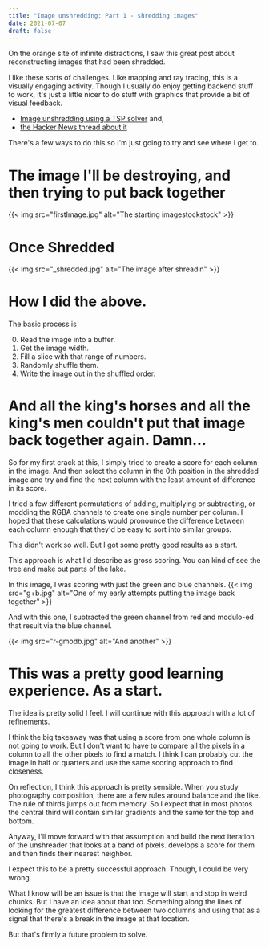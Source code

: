 ```yaml
---
title: "Image unshredding: Part 1 - shredding images"
date: 2021-07-07
draft: false
---
```


On the orange site of infinite distractions, I saw this great post about reconstructing images that had been shredded.  

I like these sorts of challenges. Like mapping and ray tracing, this is a visually engaging activity. 
Though I usually do enjoy getting backend stuff to work, it's just a little nicer to do stuff with graphics that provide a bit of visual feedback.

 - [Image unshredding using a TSP solver](https://github.com/robinhouston/image-unshredding) and,  
- [the Hacker News thread about it](https://news.ycombinator.com/item?id=27713441)

There's a few ways to do this so I'm just going to try and see where I get to.


# The image I'll be destroying, and then trying to put back together

{{< img src="firstImage.jpg" alt="The starting imagestockstock" >}}

# Once Shredded

{{< img src="_shredded.jpg" alt="The image after shreadin" >}}

# How I did the above.

The basic process is

0. Read the image into a buffer.
1. Get the image width.
2. Fill a slice with that range of numbers. 
3. Randomly shuffle them. 
4. Write the image out in the shuffled order.

# And all the king's horses and all the king's men couldn't put that image back together again. Damn...

So for my first crack at this, I simply tried to create a score for each column in the image. And then select the column in the 0th position in the shredded image and try and find the next column with the least amount of difference in its score. 

I tried a few different permutations of adding, multiplying or subtracting, or modding the RGBA channels to create one single number per column. I hoped that these calculations would pronounce the difference between each column enough that they'd be easy to sort into similar groups.

This didn't work so well. But I got some pretty good results as a start.

This approach is what I'd describe as gross scoring. You can kind of see the tree and make out parts of the lake.

In this image, I was scoring with just the green and blue channels. 
{{< img src="g+b.jpg" alt="One of my early attempts putting the image back together" >}}

And with this one, I subtracted the green channel from red and modulo-ed that result via the blue channel.

{{< img src="r-gmodb.jpg" alt="And another" >}}

# This was a pretty good learning experience. As a start.

The idea is pretty solid I feel. I will continue with this approach with a lot of refinements.

I think the big takeaway was that using a score from one whole column is not going to work. 
But I don't want to have to compare all the pixels in a column to all the other pixels to find a match. I think I can probably cut the image in half or quarters and use the same scoring approach to find closeness.

On reflection, I think this approach is pretty sensible. When you study photography composition, there are a few rules around balance and the like. The rule of thirds jumps out from memory. So I expect that in most photos the central third will contain similar gradients and the same for the top and bottom.

Anyway, I'll move forward with that assumption and build the next iteration of the unshreader that looks at a band of pixels. develops a score for them and then finds their nearest neighbor. 

I expect this to be a pretty successful approach. Though, I could be very wrong.

What I know will be an issue is that the image will start and stop in weird chunks. But I have an idea about that too. Something along the lines of looking for the greatest difference between two columns and using that as a signal that there's a break in the image at that location.

But that's firmly a future problem to solve.